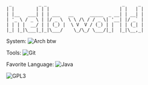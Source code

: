 ```
 _          _ _                            _     _ 
| |        | | |                          | |   | |
| |__   ___| | | ___   __      _____  _ __| | __| |
| '_ \ / _ \ | |/ _ \  \ \ /\ / / _ \| '__| |/ _` |
| | | |  __/ | | (_) |  \ V  V / (_) | |  | | (_| |
|_| |_|\___|_|_|\___/    \_/\_/ \___/|_|  |_|\__,_|
```
                                                   
                                                   

System: ![Arch btw](https://ziadoua.github.io/m3-Markdown-Badges/badges/Arch/arch2.svg)
 
Tools: ![Git](https://ziadoua.github.io/m3-Markdown-Badges/badges/Git/git1.svg)
 
Favorite Language: ![Java](https://ziadoua.github.io/m3-Markdown-Badges/badges/Java/java1.svg)


![GPL3](https://ziadoua.github.io/m3-Markdown-Badges/badges/LicenceGPLv3/licencegplv31.svg)
